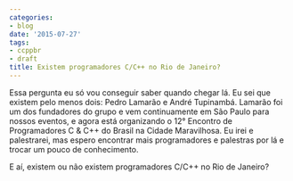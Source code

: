 ```yaml
---
categories:
- blog
date: '2015-07-27'
tags:
- ccppbr
- draft
title: Existem programadores C/C++ no Rio de Janeiro?
---
```


Essa pergunta eu só vou conseguir saber quando chegar lá. Eu sei que existem pelo menos dois: Pedro Lamarão e André Tupinambá. Lamarão foi um dos fundadores do grupo e vem continuamente em São Paulo para nossos eventos, e agora está organizando o 12° Encontro de Programadores C & C++ do Brasil na Cidade Maravilhosa. Eu irei e palestrarei, mas espero encontrar mais programadores e palestras por lá e trocar um pouco de conhecimento.

E aí, existem ou não existem programadores C/C++ no Rio de Janeiro?